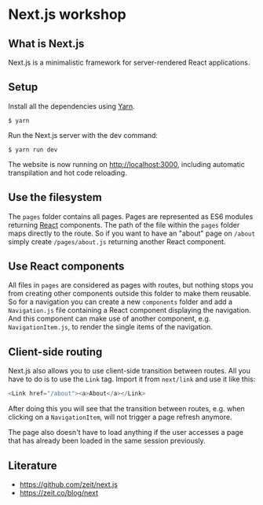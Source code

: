 # Next.js workshop

## What is Next.js

Next.js is a minimalistic framework for server-rendered React applications.

## Setup

Install all the dependencies using [Yarn](https://yarnpkg.com/).

```
$ yarn
```

Run the Next.js server with the dev command:

```
$ yarn run dev
```

The website is now running on <http://localhost:3000>, including automatic
transpilation and hot code reloading.

## Use the filesystem

The `pages` folder contains all pages. Pages are represented as ES6 modules
returning [React](https://facebook.github.io/react/) components. The path of
the file within the `pages` folder maps directly to the route. So if you want
to have an "about" page on `/about` simply create `/pages/about.js` returning
another React component.

## Use React components

All files in `pages` are considered as pages with routes, but nothing stops you
from creating other components outside this folder to make them reusable. So
for a navigation you can create a new `components` folder and add a
`Navigation.js` file containing a React component displaying the navigation.
And this component can make use of another component, e.g. `NavigationItem.js`,
to render the single items of the navigation.

## Client-side routing

Next.js also allows you to use client-side transition between routes. All you
have to do is to use the `Link` tag. Import it from `next/link` and use it like
this:

```javascript
<Link href="/about"><a>About</a></Link>
```

After doing this you will see that the transition between routes, e.g. when
clicking on a `NavigationItem`, will not trigger a page refresh anymore.

The page also doesn't have to load anything if the user accesses a page that
has already been loaded in the same session previously.

## Literature

* <https://github.com/zeit/next.js>
* <https://zeit.co/blog/next>
